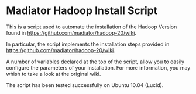 Madiator Hadoop Install Script
=====================

This is a script used to automate the installation of the Hadoop Version found in https://github.com/madiator/hadoop-20/wiki.

In particular, the script implements the installation steps provided in https://github.com/madiator/hadoop-20/wiki.

A number of variables declared at the top of the script, allow you to easily configure the parameters of your installation.
For more information, you may whish to take a look at the original wiki.

The script has been tested successfully on Ubuntu 10.04 (Lucid).
